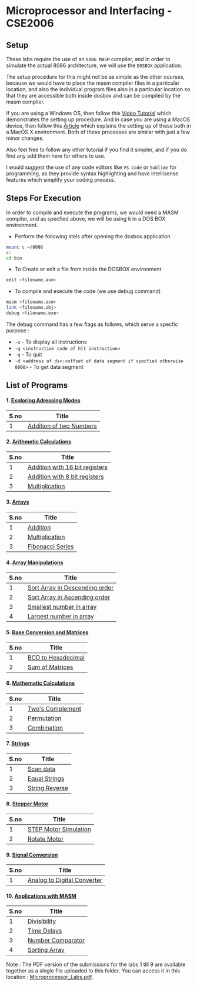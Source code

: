 # Microprocessor and Interfacing - CSE2006


## Setup

These labs require the use of an `8086 MASM` compiler, and in order to simulate the actual 8086  architecture, we will use the `DOSBOX` application. 

The setup procedure for this might not be as simple as the other courses, because we would have to place the masm compiler files in a particular location, and also the individual program files also in a particular location so that they are accessible both inside dosbox and can be compiled by the masm compiler.

If you are using a Windows OS, then follow this [Video Tutorial](https://www.youtube.com/watch?v=yFZ0czdVn8I) which demonstrates the setting up procedure. And in case you are using a MacOS device, then follow this [Article](https://medium.com/@axayjha/getting-started-with-masm-8086-assembly-c625478265d8) which explains the setting up of these both in a MacOS X environment. Both of these processes are similar with just a few minor changes.

Also feel free to follow any other tutorial if you find it simpler, and if you do find any add them here for others to use.

I would suggest the use of any code editors like `VS Code` or `Sublime` for programming, as they provide syntax highlighting and have intellisense features which simplify your coding process.


## Steps For Execution

In order to compile and execute the programs, we would need a MASM compiler, and as specfied above, we will be using it in a DOS BOX environment.

* Perform the following stels after opening the dosbox application
```bash
mount c ~/8086
c:
cd bin
```

* To Create or edit a file from inside the DOSBOX environment
```bash
edit <filename.asm>
```

* To compile and execute the code (we use debug command)
```bash
masm <filename.asm>
link <filename.obj>
debug <filename.exe>
```
The debug command has a few flags as follows, which serve a specfic purpose :
* `-u`  -  To display all instructions
* `-g <instruction code of hlt instruction>`
* `-q`  -  To quit
* `-d <address of ds>:<offset of data segment if specfied otherwise 0000>`  -  To get data segment


## List of Programs

#### 1. [Exploring Adressing Modes](./Addressing_Modes_Lab_1)

| S.no | Title |
| ---- | ----- |
| 1 | [Addition of two Numbers](./Addressing_Modes_Lab_1/addition.asm) |


#### 2. [Arithmetic Calculations](./Arithmetic_Calculations_Lab_2)

| S.no | Title |
| ---- | ----- |
| 1 | [Addition with 16 bit registers](./Arithmetic_Calculations_Lab_2/addition_16bit.asm) |
| 2 | [Addition with 8 bit registers](./Arithmetic_Calculations_Lab_2/addition_8bit.asm) |
| 3 | [Multiplication](./Arithmetic_Calculations_Lab_2/multiplication.asm) |


#### 3. [Arrays](./Arrays_Lab_3)

| S.no | Title |
| ---- | ----- |
| 1 | [Addition](./Arrays_Lab_3/addition.asm) |
| 2 | [Multiplication](./Arrays_Lab_3/multiplication.asm) |
| 3 | [Fibonacci Series](./Arrays_Lab_3/fibonacci.asm) |


#### 4. [Array Manipulations](./Array_Manipulations_Lab_4)

| S.no | Title |
| ---- | ----- |
| 1 | [Sort Array in Descending order](./Array_Manipulations_Lab_4/sort_desc.asm) |
| 2 | [Sort Array in Ascending order](./Array_Manipulations_Lab_4/sort_asc.asm) |
| 3 | [Smallest number in array](./Array_Manipulations_Lab_4/smallest.asm) |
| 4 | [Largest number in array](./Array_Manipulations_Lab_4/largest.asm) |


#### 5. [Base Conversion and Matrices](./Base_Conversion_and_Matrices_Lab_5)

| S.no | Title |
| ---- | ----- |
| 1 | [BCD to Hexadecimal](./Base_Conversion_and_Matrices_Lab_5/bcd_to_hex.asm) |
| 2 | [Sum of Matrices](./Base_Conversion_and_Matrices_Lab_5/matrix_sum.asm) |


#### 6. [Mathematic Calculations](./Math_Calculations_Lab_6)

| S.no | Title |
| ---- | ----- |
| 1 | [Two's Complement](./Math_Calculations_Lab_6/two_complement.asm) |
| 2 | [Permutation](./Math_Calculations_Lab_6/permutation.asm) |
| 3 | [Combination](./Math_Calculations_Lab_6/combination.asm) |


#### 7. [Strings](./Strings_Lab_7)

| S.no | Title |
| ---- | ----- |
| 1 | [Scan data](./Strings_Lab_7/data_scan.asm) |
| 2 | [Equal Strings](./Strings_Lab_7/equal_strings.asm) |
| 3 | [String Reverse](./Strings_Lab_7/string_reverse.asm) |


#### 8. [Stepper Motor](./Stepper_Motor_Lab_8)

| S.no | Title |
| ---- | ----- |
| 1 | [STEP Motor Simulation](./Stepper_Motor_Lab_8/step.jpg) |
| 2 | [Rotate Motor](./Stepper_Motor_Lab_8/rotate.asm) |


#### 9. [Signal Conversion](./Signal_Conversion_Lab_9)

| S.no | Title |
| ---- | ----- |
| 1 | [Analog to Digital Converter](./Signal_Conversion_Lab_9/converter.asm) |


#### 10. [Applications with MASM](./Applications_Lab_10)

| S.no | Title |
| ---- | ----- |
| 1 | [Divisibility](./Applications_Lab_10/divisibility.asm) |
| 2 | [Time Delays](./Applications_Lab_10/delay.asm) |
| 3 | [Number Comparator](./Applications_Lab_10/comparator.asm) |
| 4 | [Sorting Array](./Applications_Lab_10/array_sort.asm) |



Note : The PDF version of the submissions for the labs 1 till 9 are available together as a single file uploaded to this folder. You can access it in this location : [Microprocessor_Labs.pdf](./Microprocessor_Labs.pdf).
